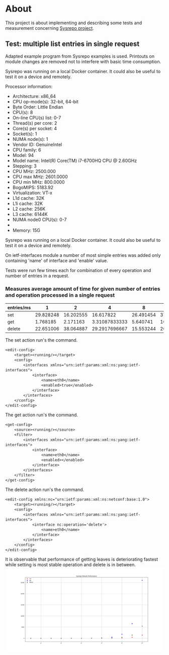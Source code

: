 # About
This project is about implementing and describing some tests and measurement concerning [Sysrepo project](http://www.sysrepo.org).

## Test: multiple list entries in single request
Adapted example program from Sysrepo examples is used. Printouts on module
changes are removed not to interfere with basic time consumption.

Sysrepo was running on a local Docker container. It could also be useful to test it on a device and remotely.

Processor information:
* Architecture:          x86_64
* CPU op-mode(s):        32-bit, 64-bit
* Byte Order:            Little Endian
* CPU(s):                8
* On-line CPU(s) list:   0-7
* Thread(s) per core:    2
* Core(s) per socket:    4
* Socket(s):             1
* NUMA node(s):          1
* Vendor ID:             GenuineIntel
* CPU family:            6
* Model:                 94
* Model name:            Intel(R) Core(TM) i7-6700HQ CPU @ 2.60GHz
* Stepping:              3
* CPU MHz:               2500.000
* CPU max MHz:           2601.0000
* CPU min MHz:           800.0000
* BogoMIPS:              5183.92
* Virtualization:        VT-x
* L1d cache:             32K
* L1i cache:             32K
* L2 cache:              256K
* L3 cache:              6144K
* NUMA node0 CPU(s):     0-7
*
* Memory: 15G

Sysrepo was running on a local Docker container. It could also be useful to test
it on a device and remotely.


On ietf-interfaces module a number of most simple entries was added only
containing 'name' of interface and 'enable' value.

Tests were run few times each for combination of every operation and number of
entries in a request.

### Measures average amount of time for given number of entries and operation  processed in a single request

| entries/ms | 	1	| 2	| 4	| 8	| 16 | 32 | 64 | 128 | 256 | 512 | 1024 | 2048 |
| ---------- | -----|---|---|---|----|----|----|-----|-----|-----|------|------|
| set | 29.828248 | 16.202555 | 16.617822 | 26.491454 | 37.980052 | 27.7456426667 | 28.38218 | 48.7050303333 | 92.3466303333 | 177.184213 | 454.813572 | 1420.526593 |
| get | 1.768185 | 2.171163 | 3.31087833333 | 5.640741 | 10.9224743333 | 24.0813563333 | 55.6608143333 | 149.439873 | 490.498112333 | 1818.744884 | 6598.24484633 | 26037.3821507 |
| delete | 22.651006 | 38.064887 | 29.2917696667 | 15.553244 | 20.807633 | 29.351339 | 38.4092673333 | 49.784648 | 108.831738333 | 373.296678 | 1397.51568633 | 5476.05380733 |

The set action run's the command.
```
<edit-config>
	<target><running/></target>
	<config>
		<interfaces xmlns="urn:ietf:params:xml:ns:yang:ietf-interfaces">
			<interface>
				<name>eth0</name>
				<enabled>true</enabled>
			</interface>
		</interfaces>
	</config>
</edit-config>
```

The get action run's the command.
```
<get-config>
	<source><running/></source>
	<filter>
		<interfaces xmlns="urn:ietf:params:xml:ns:yang:ietf-interfaces">
			<interface>
				<name>eth0</name>
				<enabled></enabled>
			</interface>
		</interfaces>
	</filter>
</get-config>
```

The delete action run's the command.
```
<edit-config xmlns:nc="urn:ietf:params:xml:ns:netconf:base:1.0">
	<target><running/></target>
	<config>
		<interfaces xmlns="urn:ietf:params:xml:ns:yang:ietf-interfaces">
			<interface nc:operation='delete'>
				<name>eth0</name>
			</interface>
		</interfaces>
	</config>
</edit-config>
```

It is observable that performance of getting leaves is deteriorating fastest
while setting is most stable operation and delete is in
between.
![TestImg](/res/img/sysrepo_remote_perf_1.png)
